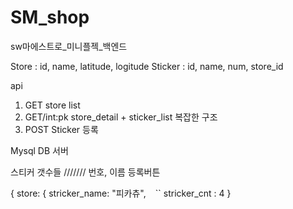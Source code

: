 # SM_shop
sw마에스트로_미니플젝_백엔드

Store : id, name, latitude, logitude
Sticker : id, name, num, store_id

api 
1. GET store list 
2. GET/int:pk  store_detail + sticker_list 복잡한 구조
3. POST Sticker 등록 

Mysql DB 서버 
     

스티커 갯수들
///////
번호, 이름   등록버튼

{
store:
        {
          stricker_name: "피카츄",
``
``
``
          stricker_cnt : 4
}
